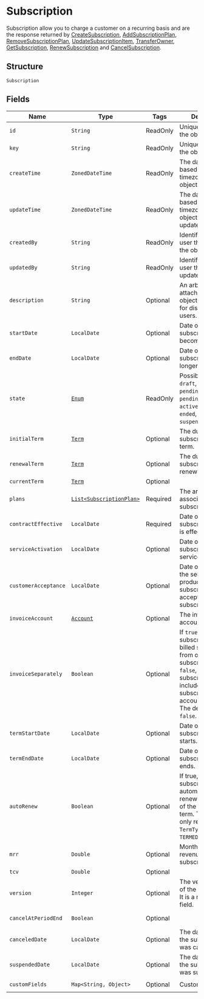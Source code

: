 
# Subscription


Subscription allow you to charge a customer on a recurring basis and are the response returned by [CreateSubscription](/doc/subscription-api.md#create-subscription), [AddSubscriptionPlan](/doc/subscription-api.md#add-subscription-plan), [RemoveSubscriptionPlan](/doc/subscription-api.md#remove-subscription-plan), [UpdateSubscriptionItem](/doc/subscription-api.md#update-subscription-item), [TransferOwner](/doc/subscription-api.md#transfer-owner), [GetSubscription](/doc/subscription-api.md#get-subscription), [RenewSubscription](/doc/subscription-api.md#renew-subscription) and [CancelSubscription](/doc/subscription-api.md#cancel-subscription).

## Structure

`Subscription`

## Fields

| Name | Type | Tags | Description | Getter |
|  --- | --- | --- | --- | --- |
| `id` | `String` | ReadOnly | Unique identifier for the object. | String getId() |
| `key` | `String` | ReadOnly | Unique identifier for the object. | String getKey() |
| `createTime` | `ZonedDateTime` | ReadOnly | The date and time, based on the tenant timezone, the object was created. | `ZonedDateTime getCreateTime()` |
| `updateTime` | `ZonedDateTime` | ReadOnly | The date and time, based on the tenant timezone, the object was last updated. | `ZonedDateTime getUpdateTime()` |
| `createdBy` | `String` | ReadOnly | Identifier of the user that created the object. | `String getCreatedBy()` |
| `updatedBy` | `String` | ReadOnly | Identifier of the user that last updated the object. | `String getUpdatedBy()` || `account` | [`Account`](/doc/models/account.md) | Required | The subscriber account. | String getAccount() |
| `description` | `String` | Optional | An arbitrary string attached to the object. Often useful for displaying to users. | String getDescription() |
| `startDate` | `LocalDate` | Optional | Date on which the subscription becomes active. | LocalDate getStartDate() |
| `endDate` | `LocalDate` | Optional | Date on which the subscription is no longer active. | LocalDate getEndDate() |
| `state` | [`Enum`](/doc/models/subscription-status.md) | ReadOnly | Possible values are `draft`, `pending_activation`, `pending_acceptance`, `active`, `inactive`, `ended`, `canceled`, `suspended`. | String getState() |
| `initialTerm` | [`Term`](/doc/models/term.md) | Optional | The duration of the subscription's initial term. | Term getInitialTerm() |
| `renewalTerm` | [`Term`](/doc/models/term.md) | Optional | The duration of the subscription's renewal term. | Term getRenewalTerm() |
| `currentTerm` | [`Term`](/doc/models/term.md) | Optional |  | Term getCurrentTerm() |
| `plans` | [`List<SubscriptionPlan>`](/doc/models/subscription-plan.md) | Required | The array of plans associated with this subscription. | `List<SubscriptionPlan>` getPlans() |
| `contractEffective` | `LocalDate` | Required | Date on which the subscriber contract is effective. | LocalDate getContractEffective() |
| `serviceActivation` | `LocalDate` | Optional | Date on which the subscribed-to service is activated. | LocalDate getServiceActivation() |
| `customerAcceptance` | `LocalDate` | Optional | Date on which all the services or products in the subscription are accepted by the subscriber. | LocalDate getCustomerAcceptance() |
| `invoiceAccount` | [`Account`](/doc/models/account.md) | Optional | The invoice owner account. | Account getInvoiceAccount() |
| `invoiceSeparately` | `Boolean` | Optional | If `true`, the subscription is billed separately from other subscriptions. If `false`, the subscription is included with other subscriptions in the account invoice. The default is `false`. | Boolean getInvoiceSeparately() |
| `termStartDate` | `LocalDate` | Optional | Date on which the subscription term starts. | LocalDate getTermStartDate() |
| `termEndDate` | `LocalDate` | Optional | Date on which the subscription term ends. | LocalDate getTermEndDate() |
| `autoRenew` | `Boolean` | Optional | If true, this subscription automatically renews at the end of the subscription term. This field is only required if the <code>TermType</code> field is <code>TERMED</code>. | Boolean getAutoRenew() |
| `mrr` | `Double` | Optional | Monthly recurring revenue of the subscription. | Double getMrr() |
| `tcv` | `Double` | Optional |  | Double getTcv() |
| `version` | `Integer` | Optional | The version number of the subscription. It is a read-only field. | Integer getVersion() |
| `cancelAtPeriodEnd` | `Boolean` | Optional |  | Boolean getCancelAtPeriodEnd() |
| `canceledDate` | `LocalDate` | Optional | The date on which the subscription was canceled. | LocalDate getCanceledDate() |
| `suspendedDate` | `LocalDate` | Optional | The date on which the subscription was suspended. | LocalDate getSuspendedDate() |
| `customFields` | `Map<String, Object>` | Optional | Custom fields. | `Map<String, Object> getCustomFields()`|
